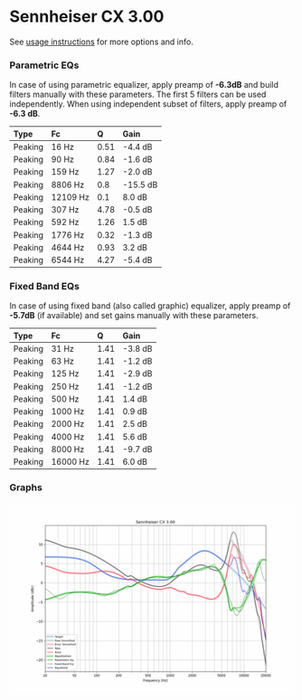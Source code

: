 # Sennheiser CX 3.00
See [usage instructions](https://github.com/jaakkopasanen/AutoEq#usage) for more options and info.

### Parametric EQs
In case of using parametric equalizer, apply preamp of **-6.3dB** and build filters manually
with these parameters. The first 5 filters can be used independently.
When using independent subset of filters, apply preamp of **-6.3 dB**.

| Type    | Fc       |    Q | Gain     |
|:--------|:---------|:-----|:---------|
| Peaking | 16 Hz    | 0.51 | -4.4 dB  |
| Peaking | 90 Hz    | 0.84 | -1.6 dB  |
| Peaking | 159 Hz   | 1.27 | -2.0 dB  |
| Peaking | 8806 Hz  | 0.8  | -15.5 dB |
| Peaking | 12109 Hz | 0.1  | 8.0 dB   |
| Peaking | 307 Hz   | 4.78 | -0.5 dB  |
| Peaking | 592 Hz   | 1.26 | 1.5 dB   |
| Peaking | 1776 Hz  | 0.32 | -1.3 dB  |
| Peaking | 4644 Hz  | 0.93 | 3.2 dB   |
| Peaking | 6544 Hz  | 4.27 | -5.4 dB  |

### Fixed Band EQs
In case of using fixed band (also called graphic) equalizer, apply preamp of **-5.7dB**
(if available) and set gains manually with these parameters.

| Type    | Fc       |    Q | Gain    |
|:--------|:---------|:-----|:--------|
| Peaking | 31 Hz    | 1.41 | -3.8 dB |
| Peaking | 63 Hz    | 1.41 | -1.2 dB |
| Peaking | 125 Hz   | 1.41 | -2.9 dB |
| Peaking | 250 Hz   | 1.41 | -1.2 dB |
| Peaking | 500 Hz   | 1.41 | 1.4 dB  |
| Peaking | 1000 Hz  | 1.41 | 0.9 dB  |
| Peaking | 2000 Hz  | 1.41 | 2.5 dB  |
| Peaking | 4000 Hz  | 1.41 | 5.6 dB  |
| Peaking | 8000 Hz  | 1.41 | -9.7 dB |
| Peaking | 16000 Hz | 1.41 | 6.0 dB  |

### Graphs
![](./Sennheiser%20CX%203.00.png)